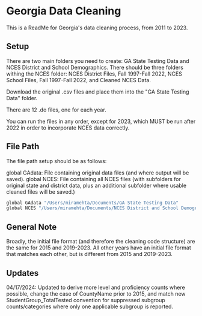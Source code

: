 
# Georgia Data Cleaning

This is a ReadMe for Georgia's data cleaning process, from 2011 to 2023.


## Setup

There are two main folders you need to create: GA State Testing Data and NCES District and School Demographics.
There should be three folders withing the NCES folder:
NCES District Files, Fall 1997-Fall 2022, NCES School Files, Fall 1997-Fall 2022, and Cleaned NCES Data.

Download the original .csv files and place them into the "GA State Testing Data" folder. 

There are 12 .do files, one for each year.

You can run the files in any order, except for 2023, which MUST be run after 2022 in order to incorporate NCES data correctly.


    
## File Path

The file path setup should be as follows: 

global GAdata: File containing original data files (and where output will be saved).
global NCES: File containing all NCES files (with subfolders for original state and district data, plus an additional subfolder where usable cleaned files will be saved.)


```bash
global GAdata "/Users/miramehta/Documents/GA State Testing Data"
global NCES "/Users/miramehta/Documents/NCES District and School Demographics"
```

## General Note
Broadly, the initial file format (and therefore the cleaning code structure) are the same for 2015 and 2019-2023.  All other years have an initial file format that matches each other, but is different from 2015 and 2019-2023.

## Updates

04/17/2024: Updated to derive more level and proficiency counts where possible, change the case of CountyName prior to 2015, and match new StudentGroup_TotalTested convention for suppressed subgroup counts/categories where only one applicable subgroup is reported.